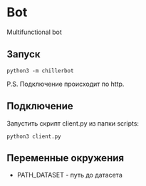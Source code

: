 # Bot
Multifunctional bot


## Запуск
```
python3 -m chillerbot
```
P.S. Подключение происходит по http.

## Подключение
Запустить скрипт client.py из папки scripts:
```
python3 client.py
```

## Переменные окружения
- PATH_DATASET - путь до датасета
